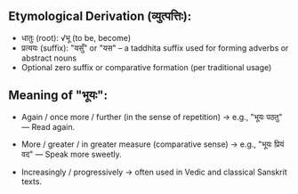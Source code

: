 
## Etymological Derivation (व्युत्पत्तिः):
* धातुः (root): √भू (to be, become)
* प्रत्ययः (suffix): "यसुँ" or "यस" – a taddhita suffix used for forming adverbs or abstract nouns
* Optional zero suffix or comparative formation (per traditional usage)

## Meaning of "भूयः":
* Again / once more / further (in the sense of repetition)
→ e.g., "भूयः पठतु" — Read again.

* More / greater / in greater measure (comparative sense)
→ e.g., "भूयः प्रियं वद" — Speak more sweetly.

* Increasingly / progressively
→ often used in Vedic and classical Sanskrit texts.
